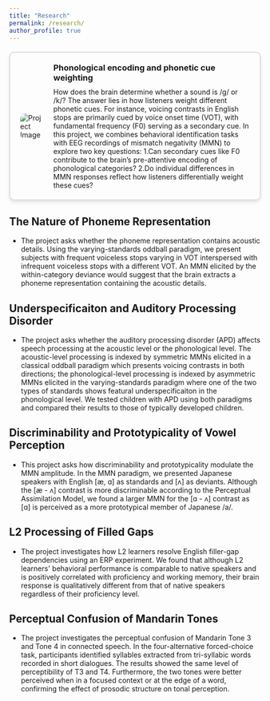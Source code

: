 ```yaml
---
title: "Research"
permalink: /research/
author_profile: true
---
```


<style>
.project-box {
    border: 2px solid #ddd;
    border-radius: 10px;
    padding: 20px;
    margin: 20px 0;
    display: flex;
    align-items: center;
    box-shadow: 0px 4px 6px rgba(0, 0, 0, 0.1);
}

.project-box img {
    max-width: 300px; /* Adjust as needed */
    max-height: 300px; /* Adjust as needed */
    border-radius: 10px;
    margin-right: 20px;
}

.project-box .content {
    flex-grow: 1;
}

.project-box h3 {
    margin: 0 0 10px 0;
}

.project-box p {
    margin: 0;
}
</style>

<div class="project-box">
    <img src="https://chaohanch.github.io/images/laryngeal.jpg" alt="Project Image">
    <div class="content">
        <h3>Phonological encoding and phonetic cue weighting</h3>
        <p>How does the brain determine whether a sound is /g/ or /k/? The answer lies in how listeners weight different phonetic cues. For instance, voicing contrasts in English stops are primarily cued by voice onset time (VOT), with fundamental frequency (F0) serving as a secondary cue. In this project, we combines behavioral identification tasks with EEG recordings of mismatch negativity (MMN) to explore two key questions: 1.Can secondary cues like F0 contribute to the brain’s pre-attentive encoding of phonological categories? 2.Do individual differences in MMN responses reflect how listeners differentially weight these cues?</p>
    </div>
</div>


<h2 id="active">
The Nature of Phoneme Representation
</h2>

- The project asks whether the phoneme representation contains acoustic details. Using the varying-standards oddball paradigm, we present subjects with frequent voiceless stops varying in VOT interspersed with infrequent voiceless stops with a different VOT. An MMN elicited by the within-category deviance would suggest that the brain extracts a phoneme representation containing the acoustic details.

<h2 id="active">
Underspecificaiton and Auditory Processing Disorder
</h2>

- The project asks whether the auditory processing disorder (APD) affects speech processing at the acoustic level or the phonological level. The acoustic-level processing is indexed by symmetric MMNs elicited in a classical oddball paradigm which presents voicing contrasts in both directions; the phonological-level processing is indexed by asymmetric MMNs elicited in the varying-standards paradigm where one of the two types of standards shows featural underspecificaiton in the phonological level. We tested children with APD using both paradigms and compared their results to those of typically developed children.

<h2 id="active">
Discriminability and Prototypicality of Vowel Perception
</h2>

- This project asks how discriminability and prototypicality modulate the MMN amplitude. In the MMN paradigm, we presented Japanese speakers with English [æ, ɑ] as standards and [ʌ] as deviants. Although the [æ - ʌ] contrast is more discriminable according to the Perceptual Assimilation Model, we found a larger MMN for the [ɑ - ʌ] contrast as [ɑ] is perceived as a more prototypical member of Japanese /a/.

<h2 id="active">
L2 Processing of Filled Gaps
</h2>

- The project investigates how L2 learners resolve English filler-gap dependencies using an ERP experiment. We found that although L2 learners' behavioral performance is comparable to native speakers and is positively correlated with proficiency and working memory, their brain response is qualitatively different from that of native speakers regardless of their proficiency level.

<h2 id="active">
Perceptual Confusion of Mandarin Tones
</h2>

- The project investigates the perceptual confusion of Mandarin Tone 3 and Tone 4 in connected speech. In the four-alternative forced-choice task, participants identified syllables extracted from tri-syllabic words recorded in short dialogues. The results showed the same level of perceptibility of T3 and T4. Furthermore, the two tones were better perceived when in a focused context or at the edge of a word, confirming the effect of prosodic structure on tonal perception.
